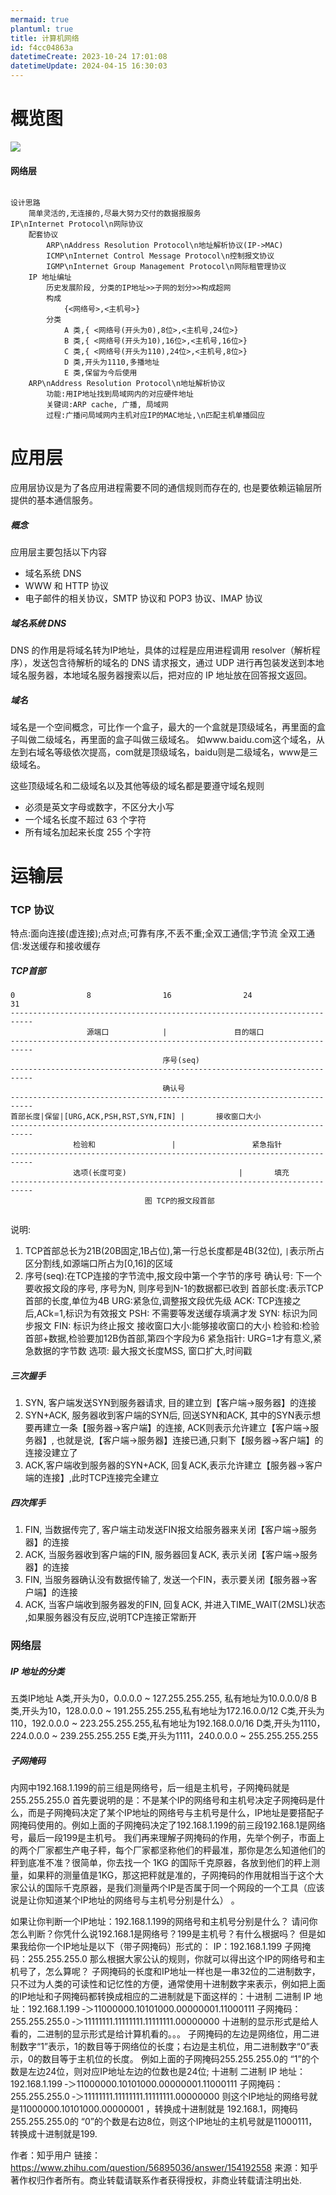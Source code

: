 ```yaml
---
mermaid: true
plantuml: true
title: 计算机网络
id: f4cc04863a
datetimeCreate: 2023-10-24 17:01:08
datetimeUpdate: 2024-04-15 16:30:03
---
```

# 概览图
![](/images/personal/study/d862cee765be33d0327662b8f8169dd.png)

#### 网络层

```mindmap 

设计思路
	简单灵活的,无连接的,尽最大努力交付的数据报服务
IP\nInternet Protocol\n网际协议
	配套协议
		ARP\nAddress Resolution Protocol\n地址解析协议(IP->MAC)
		ICMP\nInternet Control Message Protocol\n控制报文协议
		IGMP\nInternet Group Management Protocol\n网际租管理协议
	IP 地址编址
		历史发展阶段, 分类的IP地址>>子网的划分>>构成超网
		构成
			{<网络号>,<主机号>}
		分类
			A 类,{ <网络号(开头为0),8位>,<主机号,24位>}
			B 类,{ <网络号(开头为10),16位>,<主机号,16位>}
			C 类,{ <网络号(开头为110),24位>,<主机号,8位>}
			D 类,开头为1110,多播地址
			E 类,保留为今后使用
	ARP\nAddress Resolution Protocol\n地址解析协议
		功能:用IP地址找到局域网内的对应硬件地址
		关键词:ARP cache, 广播, 局域网
		过程:广播问局域网内主机对应IP的MAC地址,\n匹配主机单播回应
```



# 应用层
应用层协议是为了各应用进程需要不同的通信规则而存在的, 也是要依赖运输层所提供的基本通信服务。
##### 概念
应用层主要包括以下内容
- 域名系统 DNS
- WWW 和 HTTP 协议
- 电子邮件的相关协议，SMTP 协议和 POP3 协议、IMAP 协议

##### 域名系统 DNS
DNS 的作用是将域名转为IP地址，具体的过程是应用进程调用 resolver（解析程序），发送包含待解析的域名的 DNS 请求报文，通过 UDP 进行再包装发送到本地域名服务器，本地域名服务器搜索以后，把对应的 IP 地址放在回答报文返回。

##### 域名
域名是一个空间概念，可比作一个盒子，最大的一个盒就是顶级域名，再里面的盒子叫做二级域名，再里面的盒子叫做三级域名。
如www.baidu.com这个域名，从左到右域名等级依次提高，com就是顶级域名，baidu则是二级域名，www是三级域名。

这些顶级域名和二级域名以及其他等级的域名都是要遵守域名规则
- 必须是英文字母或数字，不区分大小写
- 一个域名长度不超过 63 个字符
- 所有域名加起来长度 255 个字符
# 运输层
### TCP 协议
特点:面向连接(虚连接);点对点;可靠有序,不丢不重;全双工通信;字节流
全双工通信:发送缓存和接收缓存

##### TCP首部
```
0                8                16                24                   31
---------------------------------------------------------------------------
                 源端口            |               目的端口
---------------------------------------------------------------------------
                                  序号(seq)
---------------------------------------------------------------------------
                                  确认号
---------------------------------------------------------------------------
首部长度|保留|[URG,ACK,PSH,RST,SYN,FIN] |		  接收窗口大小
---------------------------------------------------------------------------
              检验和                 |                 紧急指针
---------------------------------------------------------------------------
              选项(长度可变)                         |       填充
---------------------------------------------------------------------------
                              图 TCP的报文段首部


```

说明:
1. TCP首部总长为21B(20B固定,1B占位),第一行总长度都是4B(32位), `|`表示所占区分割线,如源端口所占为[0,16]的区域
2. 序号(seq):在TCP连接的字节流中,报文段中第一个字节的序号
确认号: 下一个要收报文段的序号, 序号为N, 则序号到N-1的数据都已收到
首部长度:表示TCP首部的长度,单位为4B
URG:紧急位,调整报文段优先级
ACK: TCP连接之后,ACk=1,标识为有效报文
PSH: 不需要等发送缓存填满才发
SYN: 标识为同步报文
FIN: 标识为终止报文
接收窗口大小:能够接收窗口的大小
检验和:检验首部+数据,检验要加12B伪首部,第四个字段为6
紧急指针: URG=1才有意义,紧急数据的字节数
选项: 最大报文长度MSS, 窗口扩大,时间戳
##### 三次握手
1. SYN, 客户端发送SYN到服务器请求, 目的建立到【客户端->服务器】的连接
2. SYN+ACK, 服务器收到客户端的SYN后, 回送SYN和ACK, 其中的SYN表示想要再建立一条【服务器->客户端】的连接, ACK则表示允许建立【客户端->服务器】, 也就是说,【客户端->服务器】连接已通,只剩下【服务器->客户端】的连接没建立了
3. ACK,客户端收到服务器的SYN+ACK, 回复ACK,表示允许建立【服务器->客户端的连接】,此时TCP连接完全建立
##### 四次挥手
1. FIN, 当数据传完了, 客户端主动发送FIN报文给服务器来关闭【客户端->服务器】的连接
2. ACK, 当服务器收到客户端的FIN, 服务器回复ACK, 表示关闭【客户端->服务器】的连接
3. FIN, 当服务器确认没有数据传输了, 发送一个FIN，表示要关闭【服务器->客户端】的连接
4. ACK, 当客户端收到服务器发的FIN, 回复ACK, 并进入TIME_WAIT(2MSL)状态 ,如果服务器没有反应,说明TCP连接正常断开
### 网络层

##### IP 地址的分类

五类IP地址
A类,开头为0，0.0.0.0 ~ 127.255.255.255, 私有地址为10.0.0.0/8 
B类,开头为10，128.0.0.0 ~ 191.255.255.255,私有地址为172.16.0.0/12
C类,开头为110，192.0.0.0 ~ 223.255.255.255,私有地址为192.168.0.0/16
D类,开头为1110，224.0.0.0 ~ 239.255.255.255
E类,开头为1111，240.0.0.0 ~ 255.255.255.255

##### 子网掩码

内网中192.168.1.199的前三组是网络号，后一组是主机号，子网掩码就是255.255.255.0 
首先要说明的是：不是某个IP的网络号和主机号决定子网掩码是什么，而是子网掩码决定了某个IP地址的网络号与主机号是什么，IP地址是要搭配子网掩码使用的。例如上面的子网掩码决定了192.168.1.199的前三段192.168.1是网络号，最后一段199是主机号。
我们再来理解子网掩码的作用，先举个例子，市面上的两个厂家都生产电子秤，每个厂家都坚称他们的秤最准，那你是怎么知道他们的秤到底准不准？很简单，你去找一个 1KG 的国际千克原器，各放到他们的秤上测量，如果秤的测量值是1KG，那这把秤就是准的，子网掩码的作用就相当于这个大家公认的国际千克原器，是我们测量两个IP是否属于同一个网段的一个工具（应该说是让你知道某个IP地址的网络号与主机号分别是什么） 。

如果让你判断一个IP地址：192.168.1.199的网络号和主机号分别是什么？
请问你怎么判断？你凭什么说192.168.1是网络号？199是主机号？有什么根据吗？
但是如果我给你一个IP地址是以下（带子网掩码）形式的：
IP：192.168.1.199 
子网掩码：255.255.255.0 
那么根据大家公认的规则，你就可以得出这个IP的网络号和主机号了，怎么算呢？
子网掩码的长度和IP地址一样也是一串32位的二进制数字，只不过为人类的可读性和记忆性的方便，通常使用十进制数字来表示，例如把上面的IP地址和子网掩码都转换成相应的二进制就是下面这样的：十进制 二进制
IP 地址：192.168.1.199 ‐＞11000000.10101000.00000001.11000111
子网掩码：255.255.255.0 ‐＞11111111.11111111.11111111.00000000
十进制的显示形式是给人看的，二进制的显示形式是给计算机看的。。。
子网掩码的左边是网络位，用二进制数字“1”表示，1的数目等于网络位的长度；右边是主机位，用二进制数字“0”表示，0的数目等于主机位的长度。 
例如上面的子网掩码255.255.255.0的 “1”的个数是左边24位，则对应IP地址左边的位数也是24位;
十进制 二进制
IP 地址：192.168.1.199 ‐＞11000000.10101000.00000001.11000111
子网掩码：255.255.255.0 ‐＞11111111.11111111.11111111.00000000
则这个IP地址的网络号就是11000000.10101000.00000001 ，转换成十进制就是 192.168.1，网掩码255.255.255.0的 “0”的个数是右边8位，则这个IP地址的主机号就是11000111，转换成十进制就是199.

作者：知乎用户
链接：https://www.zhihu.com/question/56895036/answer/154192558
来源：知乎
著作权归作者所有。商业转载请联系作者获得授权，非商业转载请注明出处.